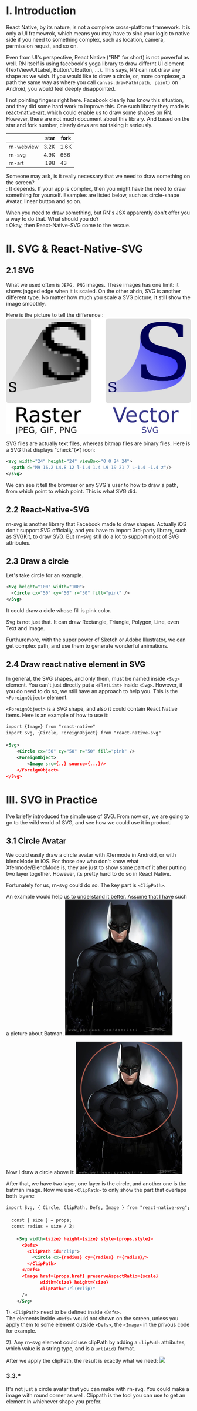 # I. Introduction

React Native, by its nature, is not a complete cross-platform framework. It is only a UI framewrok, which means you may have to sink your logic to native side if you need to something complex, such as location, camera, permission requst, and so on. 

Even from UI's perspective, React Native ("RN" for short) is not powerful as well. RN itself is using facebook's yoga library to draw differnt UI element (TextView/UILabel, Button/UIButton, ...). This says, RN can not draw any shape as we wish. If you would like to draw a circle, or, more complexer, a path the same way as where you call `canvas.drawPath(path, paint)` on Android, you would feel deeply disappointed. 

I not pointing fingers right here. Facebook clearly has know this situation, and they did some hard work to improve this. One such library they made is [react-native-art](https://github.com/react-native-art/art), which could enable us to draw some shapes on RN. However, there are not much document about this library. And based on the star and fork number, clearly devs are not taking it seriously. 

|   | star | fork |
|-|-:|-|
| rn-webview | 3.2K | 1.6K |
| rn-svg | 4.9K | 666 |
| rn-art | 198 | 43 |

Someone may ask, is it really necessary that we need to draw something on the screen?<br/>
: It depends. If your app is complex, then you might have the need to draw something for yourself. Examples are listed below, such as circle-shape Avatar, linear button and so on.

When you need to draw something, but RN's JSX apparently don't offer you a way to do that. What should you do? <br/>
: Okay, then React-Native-SVG come to the rescue. 

# II. SVG & React-Native-SVG

## 2.1 SVG
What we used often is `JEPG, PNG` images. These images has one limit: it shows jagged edge when it is scaled. 
On the other ahdn, SVG is another different type. No matter how much you scale a SVG picture, it still show the image smoothly.

Here is the picture to tell the difference :
![](images/bitmap-vs-svg.png)

SVG files are actually text files, whereas bitmap files are binary files. Here is a SVG that displays "check"(✔) icon:

```xml
<svg width="24" height="24" viewBox="0 0 24 24">
  <path d="M9 16.2 L4.8 12 l-1.4 1.4 L9 19 21 7 L-1.4 -1.4 z"/>
</svg>
```

We can see it tell the browser or any SVG's user to how to draw a path, from which point to which point. This is what SVG did. 

## 2.2 React-Native-SVG
rn-svg is another library that Facebook made to draw shapes. Actually iOS don't support SVG officially, and you have to import 3rd-party library, such as SVGKit, to draw SVG. But rn-svg still do a lot to support most of SVG attributes. 

## 2.3 Draw a circle
Let's take circle for an example. 

```xml
<Svg height="100" width="100">
  <Circle cx="50" cy="50" r="50" fill="pink" />
</Svg>
```
It could draw a cicle whose fill is pink color. 

Svg is not just that. It can draw Rectangle, Triangle, Polygon, Line, even Text and Image. 

Furthuremore, with the super power of Sketch or Adobe Illustrator, we can get complex path, and use them to generate wonderful animations.

## 2.4 Draw react native element in SVG
In general, the SVG shapes, and only them, must be named inside `<Svg>` element. You can't just directly put a `<FlatList>` inside `<Svg>`. However, if you do need to do so, we still have an approach to help you. This is the `<ForeignObject>` element.

`<ForeignObject>` is a SVG shape, and also it could contain React Native items. Here is an example of how to use it:

```xml
import {Image} from "react-native"
import Svg, {Circle, ForeignObject} from "react-native-svg"

<Svg>
	<Circle cx="50" cy="50" r="50" fill="pink" />
	<ForeignObject>
		<Image src={..} source={...}/>
	</ForeignObject>
</Svg>
```


# III. SVG in Practice
I've briefly introduced the simple use of SVG. From now on, we are going to go to the wild world of SVG, and see how we could use it in product.

## 3.1 Circle Avatar
We could easily draw a circle avatar with Xfermode in Android, or with blendMode in iOS. For those dev who don't know what Xfermode/BlendMode is, they are just to show some part of it after putting two layer together. However, its pretty hard to do so in React Native. 

Fortunately for us, rn-svg could do so. The key part is `<ClipPath>`.

An example would help us to understand it better. Assume that I have such a picture about Batman.
![](images/batman-orig.png)

Now I draw a circle above it:
![](images/batman-process.png)

After that, we have two layer, one layer is the circle, and another one is the batman image. Now we use `<ClipPath>` to only show the part that overlaps both layers:

```xml
import Svg, { Circle, ClipPath, Defs, Image } from "react-native-svg";

  const { size } = props;
  const radius = size / 2;

    <Svg width={size} height={size} style={props.style}>
      <Defs>
        <ClipPath id="clip">
          <Circle cx={radius} cy={radius} r={radius}/>
        </ClipPath>
      </Defs>
      <Image href={props.href} preserveAspectRatio={scale}
             width={size} height={size}
             clipPath="url(#clip)"
      />
    </Svg>
```

1). `<ClipPath>` need to be defined inside `<Defs>`. <br/>
  The elements inside `<Defs>` would not shown on the screen, unless you apply them to some element outside `<Defs>`, the `<Image>` in the privous code for example.

2). Any rn-svg element could use clipPath by adding a `clipPath` attributes, which value is a string type, and is a `url(#id)` format.

After we apply the clipPath, the result is exactly what we need:
![](images/batman-circle.png)

### 3.3.* 
It's not just a circle avatar that you can make with rn-svg. You could make a image with round corner as well. Clippath is the tool you can use to get an element in whichever shape you prefer. 

